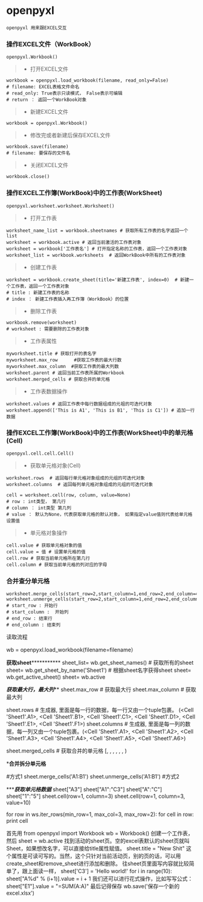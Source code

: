 # openpyxl
    openpyxl 用来跟EXCEL交互
### 操作EXCEL文件（WorkBook）
    openpyxl.Workbook()
>- 打开EXCEL文件
```
workbook = openpyxl.load_workbook(filename, read_only=False)
# filename: EXCEL表格文件命名
# read_only: True表示只读模式， False表示可编辑
# return ： 返回一个WorkBook对象
```
>- 新建EXCEL文件
```
workbook = openpyxl.Workbook()
```
>- 修改完或者新建后保存EXCEL文件
```
workbook.save(filename)
# filename: 要保存的文件名
```
>- 关闭EXCEL文件
```
workbook.close()
```
### 操作EXCEL工作簿(WorkBook)中的工作表(WorkSheet)
    openpyxl.worksheet.worksheet.Worksheet()
>- 打开工作表
```
worksheet_name_list = workbook.sheetnames # 获取所有工作表的名字返回一个list
worksheet = workbook.active # 返回当前激活的工作表对象
worksheet = workbook['工作表名'] # 打开指定名称的工作表，返回一个工作表对象
worksheet_list = workbook.worksheets  # 返回WorkBook中所有的工作表对象
```
>- 创建工作表
```
worksheet = workbook.create_sheet(title='新建工作表', index=0)  # 新建一个工作表，返回一个工作表对象
# title : 新建工作表的名称
# index ： 新建工作表插入再工作簿（WorkBook）的位置
```
>- 删除工作表
```
workbook.remove(worksheet)
# worksheet : 需要删除的工作表对象
```
>- 工作表属性
```
myworksheet.title # 获取打开的表名字
myworksheet.max_row      #获取工作表的最大行数
myworksheet.max_column  #获取工作表的最大列数
worksheet.parent # 返回当前工作表所属的Workbook
worksheet.merged_cells # 获取合并的单元格
```
>- 工作表数据操作
```
worksheet.values # 返回工作表中每行数据组成的元祖的可迭代对象
worksheet.append(['This is A1', 'This is B1', 'This is C1']) # 追加一行数据
```
### 操作EXCEL工作簿(WorkBook)中的工作表(WorkSheet)中的单元格(Cell)
    openpyxl.cell.cell.Cell()
>- 获取单元格对象(Cell)
```
worksheet.rows  # 返回每行单元格对象组成的元组的可迭代对象
worksheet.columns  # 返回每列单元格对象组成的元组的可迭代对象

cell = worksheet.cell(row, column, value=None)
# row : int类型， 第几行
# column ： int类型 第几列
# value ： 默认为None，代表获取单元格的默认对象， 如果指定value值则代表给单元格设置值

```
>- 单元格对象操作
```
cell.value # 获取单元格对象的值
cell.value = 值 # 设置单元格的值
cell.row # 获取当前单元格所在第几行
cell.column # 获取当前单元格的列对应的字母
```
### 合并查分单元格
```
worksheet.merge_cells(start_row=2,start_column=1,end_row=2,end_column=4)
worksheet.unmerge_cells(start_row=2,start_column=1,end_row=2,end_column=4)
# start_row : 开始行 
# start_column :  开始列
# end_row : 结束行
# end_column : 结束列
```

读取流程

wb = openpyxl.load_workbook(filename=filename）

****************获取sheet***************************
sheet_list= wb.get_sheet_names() # 获取所有的sheet
sheet= wb.get_sheet_by_name('Sheet1') # 根据sheet名字获得sheet
sheet= wb.get_active_sheet()
sheet= wb.active

***************获取最大行，最大列*****************
sheet.max_row   # 获取最大行
sheet.max_column  # 获取最大列

sheet.rows   # 生成器, 里面是每一行的数据，每一行又由一个tuple包裹。 (<Cell 'Sheet1'.A1>, <Cell 'Sheet1'.B1>, <Cell 'Sheet1'.C1>, <Cell 'Sheet1'.D1>, <Cell 'Sheet1'.E1>, <Cell 'Sheet1'.F1>)
sheet.columns # 生成器, 里面是每一列的数据，每一列又由一个tuple包裹。(<Cell 'Sheet1'.A1>, <Cell 'Sheet1'.A2>, <Cell 'Sheet1'.A3>, <Cell 'Sheet1'.A4>, <Cell 'Sheet1'.A5>, <Cell 'Sheet1'.A6>)


sheet.merged_cells # 获取合并的单元格 [<CellRange J26:J28>, <CellRange K26:K28>, <CellRange L26:L28>, <CellRange M26:M28>, <CellRange M23:M25>, <CellRange A26:A28>, <CellRange B26:B28>)






*******************合并拆分单元格******************

#方式1
sheet.merge_cells('A1:B1')
sheet.unmerge_cells('A1:B1')
#方式2







********************获取单元格数据*****************
sheet["A3"]
sheet["A1":"C3"]
sheet["A":"C"]
sheet["1":"5"]
sheet.cell(row=1, column=3)
sheet.cell(row=1, column=3, value=10)

for row in ws.iter_rows(min_row=1, max_col=3, max_row=2):
    for cell in row:
        print cell


首先用
from openpyxl import Workbook
wb = Workbook()
创建一个工作表，然后
sheet = wb.active
找到活动的sheet页。空的excel表默认的sheet页就叫Sheet，如果想改名字，可以直接给title属性赋值。
sheet.title = "New Shit"
这个属性是可读可写的。当然，这个只针对当前活动页，别的页的话，可以用create_sheet和remove_sheet进行添加和删除。
往sheet页里面写内容就比较简单了，跟上面读一样，
sheet['C3'] = 'Hello world!'
for i in range(10):
  sheet["A%d" % (i+1)].value = i + 1
我们还可以进行花式操作，比如写写公式：
sheet["E1"].value = "=SUM(A:A)"
最后记得保存
wb.save('保存一个新的excel.xlsx')